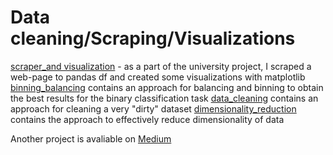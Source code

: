 # Data cleaning/Scraping/Visualizations
[scraper_and visualization](scraper_and_vizualizations.ipynb) - as a part of the university project, I scraped a web-page to pandas df and created some visualizations with matplotlib
[binning_balancing](02_homework_final_solved.ipynb) contains an approach for balancing and binning to obtain the best results for the binary classification task
[data_cleaning](Simonova_DU1.ipynb) contains an approach for cleaning a very "dirty" dataset
[dimensionality_reduction](Simonova_Ekaterina.ipynb) contains the approach to effectively reduce dimensionality of data

Another project is avaliable on [Medium](https://medium.com/analytics-vidhya/multiple-linear-regression-tutorial-with-resedential-building-dataset-53b7a0e530e1)
